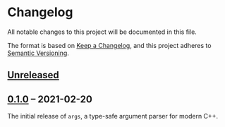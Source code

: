 <!--
---
title: Changelog
permalink: /changelog
---
-->

# Changelog

All notable changes to this project will be documented in this file.

The format is based on [Keep a Changelog][keepachangelog], and this project
adheres to [Semantic Versioning][semver].

## [Unreleased]

## [0.1.0] &ndash; 2021-02-20

The initial release of `args`, a type-safe argument parser for modern C++.

[keepachangelog]: https://keepachangelog.com/en/1.0.0/
[semver]: https://semver.org/spec/v2.0.0.html
[Unreleased]: https://github.com/dominiklohmann/args/compare/v0.1.0...HEAD
[0.1.0]: https://github.com/olivierlacan/keep-a-changelog/releases/tag/v0.1.0
